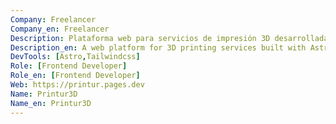 ```yaml
---
Company: Freelancer
Company_en: Freelancer
Description: Plataforma web para servicios de impresión 3D desarrollada con Astro y Tailwind CSS. Ofrece una experiencia moderna y rápida para la gestión de pedidos de impresión 3D, con un diseño optimizado y enfocado en la usabilidad del usuario.
Description_en: A web platform for 3D printing services built with Astro and Tailwind CSS. It offers a modern and fast experience for managing 3D printing orders, with an optimized design focused on usability.
DevTools: [Astro,Tailwindcss]
Role: [Frontend Developer]
Role_en: [Frontend Developer]
Web: https://printur.pages.dev
Name: Printur3D
Name_en: Printur3D
---
```

